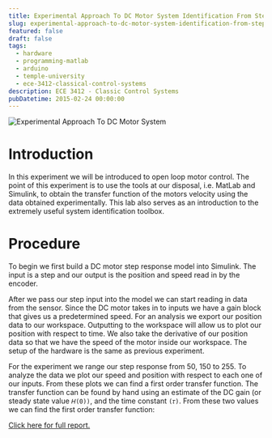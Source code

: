 ```yaml
---
title: Experimental Approach To DC Motor System Identification From Step Response
slug: experimental-approach-to-dc-motor-system-identification-from-step-response
featured: false
draft: false
tags:
  - hardware
  - programming-matlab
  - arduino
  - temple-university
  - ece-3412-classical-control-systems
description: ECE 3412 - Classic Control Systems
pubDatetime: 2015-02-24 00:00:00
---
```


![Experimental Approach To DC Motor System](@assets/images/3412_controls/dc_motor_identification_from_step_response.png)

# Introduction

In this experiment we will be introduced to open loop motor control. The point
of this experiment is to use the tools at our disposal, i.e. MatLab and
Simulink, to obtain the transfer function of the motors velocity using the data
obtained experimentally. This lab also serves as an introduction to the
extremely useful system identification toolbox.

# Procedure

To begin we first build a DC motor step response model into Simulink. The input
is a step and our output is the position and speed read in by the encoder.

After we pass our step input into the model we can start reading in data from
the sensor. Since the DC motor takes in to inputs we have a gain block that
gives us a predetermined speed. For an analysis we export our position data to
our workspace. Outputting to the workspace will allow us to plot our position
with respect to time. We also take the derivative of our position data so that
we have the speed of the motor inside our workspace. The setup of the hardware
is the same as previous experiment.

For the experiment we range our step response from 50, 150 to 255. To analyze
the data we plot our speed and position with respect to each one of our inputs.
From these plots we can find a first order transfer function. The transfer
function can be found by hand using an estimate of the DC gain (or steady state
value `𝐻(0))`, and the time constant `(𝜏)`. From these two values we can find
the first order transfer function:

[Click here for full report.](/public/assets/files/20150224_trejo_devin_lab04.pdf)

